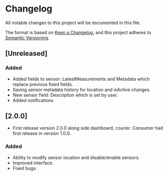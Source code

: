 # Changelog

All notable changes to this project will be documented in this file.

The format is based on [Keep a Changelog](https://keepachangelog.com/en/1.1.0/),
and this project adheres to [Semantic Versioning](https://semver.org/spec/v2.0.0.html).

## [Unreleased]
### Added
- Added fields to sensor: LatestMeasurements and Metadata which replace previous fixed fields.
- Saving sensor metadata history for location and isActive changes.
- New sensor field: Description which is set by user.
- Added notifications

## [2.0.0]
- First release version 2.0.0 along side dashboard, courier. Consumer had first release in version 1.0.0.
### Added
- Ability to modify sensor location and disable/enable sensors.
- Improved interface.
- Fixed bugs.